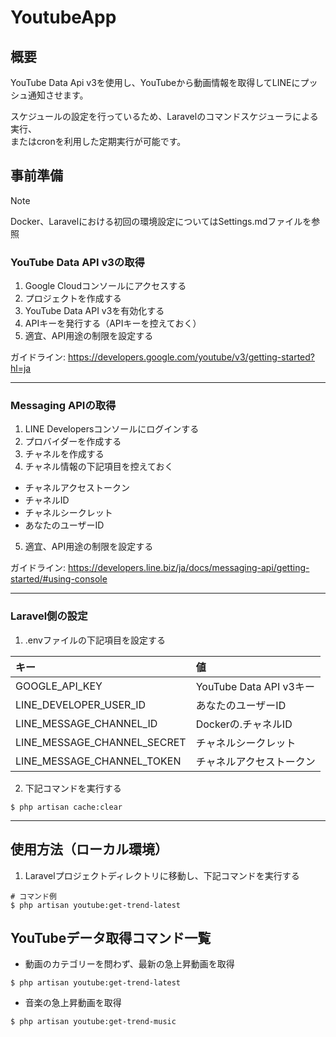 # YoutubeApp

## 概要

YouTube Data Api v3を使用し、YouTubeから動画情報を取得してLINEにプッシュ通知させます。<br>

スケジュールの設定を行っているため、Laravelのコマンドスケジューラによる実行、<br>
またはcronを利用した定期実行が可能です。

## 事前準備

> [!NOTE]
> Docker、Laravelにおける初回の環境設定についてはSettings.mdファイルを参照

### YouTube Data API v3の取得

1. Google Cloudコンソールにアクセスする
2. プロジェクトを作成する
3. YouTube Data API v3を有効化する
4. APIキーを発行する（APIキーを控えておく）
5. 適宜、API用途の制限を設定する

ガイドライン: https://developers.google.com/youtube/v3/getting-started?hl=ja

---

### Messaging APIの取得

1. LINE Developersコンソールにログインする
2. プロバイダーを作成する
3. チャネルを作成する
4. チャネル情報の下記項目を控えておく
 - チャネルアクセストークン
 - チャネルID
 - チャネルシークレット
 - あなたのユーザーID
5. 適宜、API用途の制限を設定する

ガイドライン: https://developers.line.biz/ja/docs/messaging-api/getting-started/#using-console

---

### Laravel側の設定

1. .envファイルの下記項目を設定する

|キー|値|
|:-----|:-----|
|GOOGLE_API_KEY|YouTube Data API v3キー|
|LINE_DEVELOPER_USER_ID|あなたのユーザーID|
|LINE_MESSAGE_CHANNEL_ID|Dockerの.チャネルID|
|LINE_MESSAGE_CHANNEL_SECRET|チャネルシークレット
|LINE_MESSAGE_CHANNEL_TOKEN|チャネルアクセストークン

2. 下記コマンドを実行する

``` terminal
$ php artisan cache:clear
```

---

## 使用方法（ローカル環境）

1. Laravelプロジェクトディレクトリに移動し、下記コマンドを実行する

``` terminal
# コマンド例
$ php artisan youtube:get-trend-latest
```

## YouTubeデータ取得コマンド一覧
- 動画のカテゴリーを問わず、最新の急上昇動画を取得

```
$ php artisan youtube:get-trend-latest
```

- 音楽の急上昇動画を取得

```
$ php artisan youtube:get-trend-music
```
